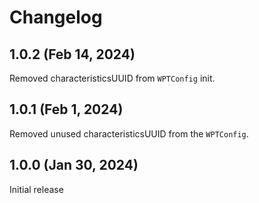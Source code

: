 # Changelog

## 1.0.2 (Feb 14, 2024)

Removed characteristicsUUID from `WPTConfig` init.

## 1.0.1 (Feb 1, 2024)

Removed unused characteristicsUUID from the `WPTConfig`.

## 1.0.0 (Jan 30, 2024)

Initial release
